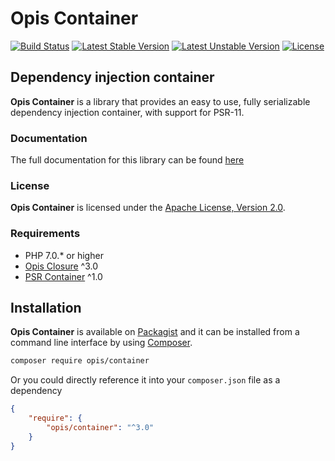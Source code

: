 Opis Container
==============
[![Build Status](https://travis-ci.org/opis/container.svg?branch=3.0)](https://travis-ci.org/opis/container)
[![Latest Stable Version](https://poser.pugx.org/opis/container/version.png)](https://packagist.org/packages/opis/container)
[![Latest Unstable Version](https://poser.pugx.org/opis/container/v/unstable.png)](https://packagist.org/packages/opis/container)
[![License](https://poser.pugx.org/opis/container/license.png)](https://packagist.org/packages/opis/container)

Dependency injection container
-------------------
**Opis Container** is a library that provides an easy to use, fully serializable dependency injection container,
with support for PSR-11.

### Documentation

The full documentation for this library can be found [here][documentation]

### License

**Opis Container** is licensed under the [Apache License, Version 2.0][apache_license]. 

### Requirements

* PHP 7.0.* or higher
* [Opis Closure] ^3.0
* [PSR Container] ^1.0

## Installation

**Opis Container** is available on [Packagist] and it can be installed from a 
command line interface by using [Composer]. 

```bash
composer require opis/container
```

Or you could directly reference it into your `composer.json` file as a dependency

```json
{
    "require": {
        "opis/container": "^3.0"
    }
}
```

[documentation]: https://opis.io/container
[apache_license]: https://www.apache.org/licenses/LICENSE-2.0 "Apache License"
[Packagist]: https://packagist.org/packages/opis/container "Packagist"
[Composer]: https://getcomposer.org "Composer"
[Opis Closure]: https://opis.io/closure
[PSR Container]: https://github.com/php-fig/container

